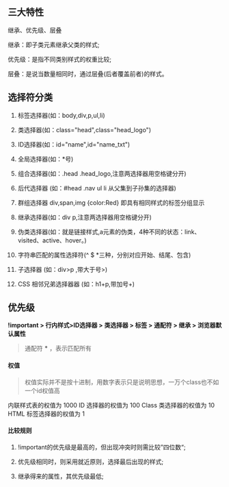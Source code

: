 ## 三大特性

继承、优先级、层叠

继承：即子类元素继承父类的样式;

优先级：是指不同类别样式的权重比较;

层叠：是说当数量相同时，通过层叠(后者覆盖前者)的样式。

## 选择符分类

1. 标签选择器(如：body,div,p,ul,li)

2. 类选择器(如：class="head",class="head_logo")

3. ID选择器(如：id="name",id="name_txt")

4. 全局选择器(如：*号)

5. 组合选择器(如：.head .head_logo,注意两选择器用空格键分开)

6. 后代选择器 (如：#head .nav ul li 从父集到子孙集的选择器)

7. 群组选择器 div,span,img {color:Red} 即具有相同样式的标签分组显示

8. 继承选择器(如：div p,注意两选择器用空格键分开)

9. 伪类选择器(如：就是链接样式,a元素的伪类，4种不同的状态：link、visited、active、hover。)

10. 字符串匹配的属性选择符(^ $ *三种，分别对应开始、结尾、包含)

11. 子选择器 (如：div>p ,带大于号>)

12. CSS 相邻兄弟选择器器 (如：h1+p,带加号+)

## 优先级

**!important > 行内样式>ID选择器 > 类选择器 > 标签 > 通配符 > 继承 > 浏览器默认属性**

> 通配符 **\*** ，表示匹配所有

#### 权值

> 权值实际并不是按十进制，用数字表示只是说明思想，一万个class也不如一个id权值高

内联样式表的权值为 1000
ID 选择器的权值为 100
Class 类选择器的权值为 10
HTML 标签选择器的权值为 1

#### 比较规则

1. !important的优先级是最高的，但出现冲突时则需比较”四位数“;

2. 优先级相同时，则采用就近原则，选择最后出现的样式;

3. 继承得来的属性，其优先级最低;
